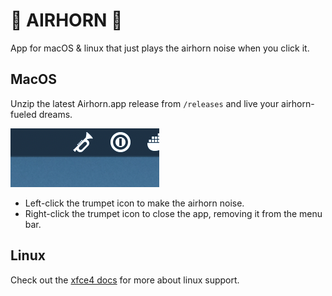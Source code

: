 # 🎺 AIRHORN 🎺

App for macOS & linux that just plays the airhorn noise when you click it.

## MacOS

Unzip the latest Airhorn.app release from `/releases` and live your airhorn-fueled dreams.

![Screenshot](docs/screenshot_1.png)

- Left-click the trumpet icon to make the airhorn noise.
- Right-click the trumpet icon to close the app, removing it from the menu bar.

## Linux

Check out the [xfce4 docs](linux/xfce4) for more about linux support.
